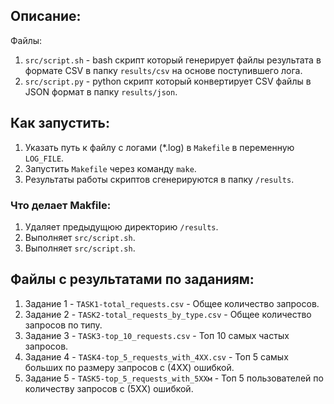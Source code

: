 ## Описание:
Файлы:
1. `src/script.sh` - bash скрипт который генерирует файлы результата в формате CSV в папку `results/csv` на основе поступившего лога.
2. `src/script.py` - python скрипт который конвертирует CSV файлы в JSON формат в папку `results/json`.

## Как запустить:
1. Указать путь к файлу с логами (*.log) в `Makefile` в переменную `LOG_FILE`.
2. Запустить `Makefile` через команду `make`.
3. Результаты работы скриптов сгенерируются в папку `/results`.

### Что делает Makfile:
1. Удаляет предыдущюю директорию `/results`.
2. Выполняет `src/script.sh`.
3. Выполняет `src/script.sh`.

## Файлы c результатами по заданиям:
1. Задание 1 - `TASK1-total_requests.csv` -  Общее количество запросов.
2. Задание 2 - `TASK2-total_requests_by_type.csv` - Общее количество запросов по типу.
3. Задание 3 - `TASK3-top_10_requests.csv` - Топ 10 самых частых запросов.
4. Задание 4 - `TASK4-top_5_requests_with_4XX.csv` - Топ 5 самых больших по размеру запросов c (4ХХ) ошибкой.
5. Задание 5 - `TASK5-top_5_requests_with_5XXм` - Топ 5 пользователей по количеству запросов c (5ХХ) ошибкой.